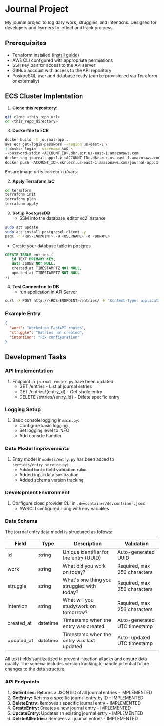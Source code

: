 # Journal Project

My journal project to log daily work, struggles, and intentions. 
Designed for developers and learners to reflect and track progress.


## Prerequisites

- Terraform installed ([install guide](https://learn.hashicorp.com/tutorials/terraform/install-cli))
- AWS CLI configured with appropriate permissions
- SSH key pair for access to the API server
- GitHub account with access to the API repository
- PostgreSQL user and database ready (can be provisioned via Terraform or externally)


## ECS Cluster Implentation

1. **Clone this repository:**
```bash
git clone <this_repo_url>
cd <this_repo_directory>
```
3. **Dockerfile to ECR**
```bash
docker build -t journal-app .
aws ecr get-login-password --region us-east-1 \
| docker login --username AWS \
--password-stdin <ACCOUNT_ID>.dkr.ecr.us-east-1.amazonaws.com
docker tag journal-app:1.0 <ACCOUNT_ID>.dkr.ecr.us-east-1.amazonaws.com/journal-app:1.0
docker push <ACCOUNT_ID>.dkr.ecr.us-east-1.amazonaws.com/journal-app:1.0
```
Ensure image uri is correct in tfvars. 

2. **Apply Terraform IaC**
```bash
cd terraform
terraform init
terraform plan
terraform apply
```
3. **Setup PostgresDB**
   - SSM into the database_editor ec2 instance
```bash
sudo apt update
sudo apt install postgresql-client -y
psql -h <RDS-ENDPOINT> -U <USERNAME> -d <DBNAME>
```
   - Create your database table in postgres
```sql
CREATE TABLE entries (
   id TEXT PRIMARY KEY,
   data JSONB NOT NULL,
   created_at TIMESTAMPTZ NOT NULL,
   updated_at TIMESTAMPTZ NOT NULL
);
```
4. **Test Connection to DB**
   - run application in API Server
```bash
curl -X POST http://<RDS-ENDPOINT>/entries/ -H "Content-Type: application/json" -d '{"example": "example"}'
```
### Example Entry
```json
{
  "work": "Worked on FastAPI routes",
  "struggle": "Entries not created",
  "intention": "Fix configuration"
}
```
## Development Tasks

### API Implementation

1. Endpoint in `journal_router.py` have been updated:
   - GET /entries - List all journal entries
   - GET /entries/{entry_id} - Get single entry
   - DELETE /entries/{entry_id} - Delete specific entry

### Logging Setup

1. Basic console logging in `main.py`:
   - Configure basic logging
   - Set logging level to INFO
   - Add console handler

### Data Model Improvements

1. Entry model in `models/entry.py` has been added to `services/entry_service.py`:
   - Added basic field validation rules
   - Added input data sanitization
   - Added schema version tracking

### Development Environment

1. Configure cloud provider CLI in `.devcontainer/devcontainer.json`:
   - AWSCLI configured along with env variables


### Data Schema

The journal entry data model is structured as follows:

| Field       | Type      | Description                                | Validation                   |
|-------------|-----------|--------------------------------------------|------------------------------|
| id          | string    | Unique identifier for the entry (UUID)     | Auto-generated UUID          |
| work        | string    | What did you work on today?                | Required, max 256 characters |
| struggle    | string    | What's one thing you struggled with today? | Required, max 256 characters |
| intention   | string    | What will you study/work on tomorrow?      | Required, max 256 characters |
| created_at  | datetime  | Timestamp when the entry was created       | Auto-generated UTC timestamp |
| updated_at  | datetime  | Timestamp when the entry was last updated  | Auto-updated UTC timestamp   |

All text fields sanitizatized to prevent injection attacks and ensure data quality. The schema includes version tracking to handle potential future changes to the data structure.

### API Endpoints

1. **GetEntries:** Returns a JSON list of all journal entries - IMPLEMENTED
2. **GetEntry:** Returns a specific journal entry by ID - IMPLEMENTED
3. **DeleteEntry:** Removes a specific journal entry - IMPLEMENTED
4. **CreateEntry:** Creates a new journal entry - IMPLEMENTED
5. **UpdateEntry:** Updates an existing journal entry - IMPLEMENTED
6. **DeleteAllEntries:** Removes all journal entries - IMPLEMENTED